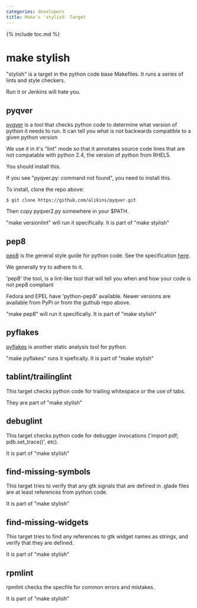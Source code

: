 ```yaml
---
categories: developers
title: Make's 'stylish' Target
---
```

{% include toc.md %}

# make stylish

"stylish" is a target in the python code base Makefiles. It runs a series of
lints and style checkers.

Run it or Jenkins will hate you.

## pyqver
[pyqver](https://github.com/alikins/pyqver) is a tool that checks python code
to determine what version of python it needs to run.
It can tell you what is not backwards compatible to a given python version

We use it in it's "lint" mode so that it annotates source code lines that are not compatable
with python 2.4, the version of python from RHEL5. 

You should install this. 

If you see "pyqver.py: command not found", you need to install this. 

To install, clone the repo above:

```console
$ git clone https://github.com/alikins/pyqver.git
```

Then copy pyqver2.py somewhere in your $PATH.

"make versionlint" will run it specifically. 
It is part of "make stylish"

## pep8
[pep8](https://github.com/jcrocholl/pep8) is the general style guide for python code. See the
specification [here](http://www.python.org/dev/peps/pep-0008/).

We generally try to adhere to it.

'pep8' the tool, is a lint-like tool that will tell you when and how your code is
not pep8 compliant

Fedora and EPEL have 'python-pep8' available. Newer versions are available from PyPi or
from the guthub repo above.

"make pep8" will run it specifically.
It is part of "make stylish"

## pyflakes
[pyflakes](https://pypi.python.org/pypi/pyflakes) is another static analysis
tool for python.

"make pyflakes" runs it spefically.
It is part of "make stylish"

## tablint/trailinglint
This target checks python code for trailing whitespace or the use of tabs.

They are part of "make stylish"

## debuglint
This target checks python code for debugger invocations ('import pdf; pdb.set_trace()', etc).

It is part of "make stylish"

## find-missing-symbols
This target tries to verify that any gtk signals that are defined in .glade files are at
least references from python code.

It is part of "make stylish"

## find-missing-widgets
This target tries to find any references to gtk widget names as strings, and verify that
they are defined.

It is part of "make stylish"

## rpmlint
rpmlint checks the specfile for common errors and mistakes. 

It is part of "make stylish"
